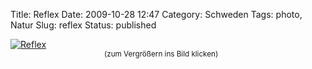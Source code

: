 Title: Reflex
Date: 2009-10-28 12:47
Category: Schweden
Tags: photo, Natur
Slug: reflex
Status: published

[![Reflex](/pic/ekstjarna_s.jpg "Reflex")](/pic/ekstjarna_l.jpg)  
<small style="margin-left:150px">(zum Vergrößern ins Bild
klicken)</small>

